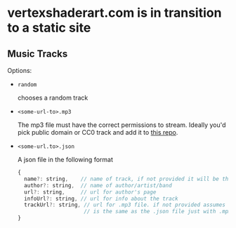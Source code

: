 # vertexshaderart.com is in transition to a static site

## Music Tracks

Options: 

* `random`

  chooses a random track

* `<some-url-to>.mp3`

  The mp3 file must have the correct permissions to stream. Ideally you'd pick public domain or CC0 track and add it to
  [this repo](https://github.com/greggman/music-lists.git).

* `<some-url.to>.json`

  A json file in the following format

  ```js
  {
    name?: string,    // name of track, if not provided it will be the base name of the url
    author?: string,  // name of author/artist/band
    url?: string,     // url for author's page
    infoUrl?: string, // url for info about the track 
    trackUrl?: string, // url for .mp3 file. if not provided assumes the path
                       // is the same as the .json file just with .mp3 instead
  }
  ```
